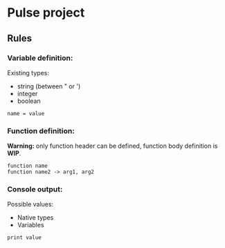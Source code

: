 # Pulse project

## Rules

### Variable definition:
Existing types:
- string (between " or ')
- integer
- boolean
```text
name = value
```

### Function definition:
**Warning:** only function header can be defined,
function body definition is **WIP**.
```text
function name
function name2 -> arg1, arg2
```

### Console output:
Possible values:
- Native types
- Variables
```text
print value
```